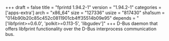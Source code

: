 +++
draft = false
title = "fprintd 1.94.2-1"
version = "1.94.2-1"
categories = ['apps-extra']
arch = "x86_64"
size = "127336"
usize = "817430"
sha1sum = "014b90b20c85c452c0811901cb4ff35514b09e95"
depends = "['libfprint>=0.6.0', 'polkit>=0.113-5', 'libgudev']"
+++
D-Bus daemon that offers libfprint functionality over the D-Bus interprocess communication bus.